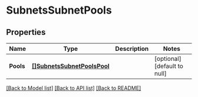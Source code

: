 # SubnetsSubnetPools

## Properties
Name | Type | Description | Notes
------------ | ------------- | ------------- | -------------
**Pools** | [**[]SubnetsSubnetPoolsPool**](SubnetsSubnetPoolsPool.md) |  | [optional] [default to null]

[[Back to Model list]](../README.md#documentation-for-models) [[Back to API list]](../README.md#documentation-for-api-endpoints) [[Back to README]](../README.md)


